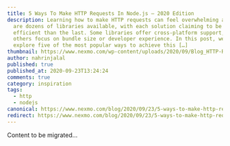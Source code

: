 ```yaml
---
title: 5 Ways To Make HTTP Requests In Node.js – 2020 Edition
description: Learning how to make HTTP requests can feel overwhelming as there
  are dozens of libraries available, with each solution claiming to be more
  efficient than the last. Some libraries offer cross-platform support, while
  others focus on bundle size or developer experience. In this post, we’ll
  explore five of the most popular ways to achieve this […]
thumbnail: https://www.nexmo.com/wp-content/uploads/2020/09/Blog_HTTP-Request_Node-js_1200x600.png
author: nahrinjalal
published: true
published_at: 2020-09-23T13:24:24
comments: true
category: inspiration
tags:
  - http
  - nodejs
canonical: https://www.nexmo.com/blog/2020/09/23/5-ways-to-make-http-requests-in-node-js-2020-edition
redirect: https://www.nexmo.com/blog/2020/09/23/5-ways-to-make-http-requests-in-node-js-2020-edition
---
```

Content to be migrated...